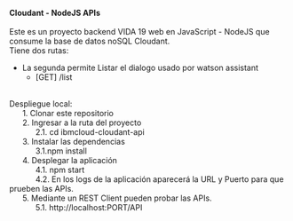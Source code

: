 **Cloudant - NodeJS APIs**
<br />
<br />
Este es un proyecto backend VIDA 19 web en JavaScript - NodeJS que consume la base de datos noSQL Cloudant.
<br />
Tiene dos rutas:

* La segunda permite Listar el dialogo usado por watson assistant
    * [GET] /list

<br />
Despliegue local: <br />
&nbsp;&nbsp;&nbsp;&nbsp;&nbsp;&nbsp;1. Clonar este repositorio <br />
&nbsp;&nbsp;&nbsp;&nbsp;&nbsp;&nbsp;2. Ingresar a la ruta del proyecto <br />
&nbsp;&nbsp;&nbsp;&nbsp;&nbsp;&nbsp;&nbsp;&nbsp;&nbsp;&nbsp;&nbsp;&nbsp;2.1. cd ibmcloud-cloudant-api <br />
&nbsp;&nbsp;&nbsp;&nbsp;&nbsp;&nbsp;3. Instalar las dependencias <br />
&nbsp;&nbsp;&nbsp;&nbsp;&nbsp;&nbsp;&nbsp;&nbsp;&nbsp;&nbsp;&nbsp;&nbsp;3.1.npm install <br />
&nbsp;&nbsp;&nbsp;&nbsp;&nbsp;&nbsp;4. Desplegar la aplicación <br />
&nbsp;&nbsp;&nbsp;&nbsp;&nbsp;&nbsp;&nbsp;&nbsp;&nbsp;&nbsp;&nbsp;&nbsp;4.1. npm start <br />
&nbsp;&nbsp;&nbsp;&nbsp;&nbsp;&nbsp;&nbsp;&nbsp;&nbsp;&nbsp;&nbsp;&nbsp;4.2. En los logs de la aplicación aparecerá la URL y Puerto para que prueben las APIs. <br />
&nbsp;&nbsp;&nbsp;&nbsp;&nbsp;&nbsp;5. Mediante un REST Client pueden probar las APIs. <br />
&nbsp;&nbsp;&nbsp;&nbsp;&nbsp;&nbsp;&nbsp;&nbsp;&nbsp;&nbsp;&nbsp;&nbsp;5.1. http://localhost:PORT/API
